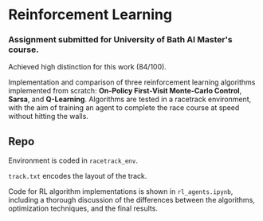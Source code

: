 # Reinforcement Learning
### Assignment submitted for University of Bath AI Master's course.
Achieved high distinction for this work (84/100).

Implementation and comparison of three reinforcement learning algorithms implemented from scratch: **On-Policy First-Visit Monte-Carlo Control**, **Sarsa**, and **Q-Learning**.
Algorithms are tested in a racetrack environment, with the aim of training an agent to complete the race course at speed without hitting the walls.

## Repo
Environment is coded in `racetrack_env`.

`track.txt` encodes the layout of the track.

Code for RL algorithm implementations is shown in `rl_agents.ipynb`, including a thorough discussion of the differences between the algorithms, optimization techniques, and the final results.

